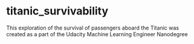 # titanic_survivability
This exploration of the survival of passengers aboard the Titanic was created as a part of the Udacity Machine Learning Engineer Nanodegree
